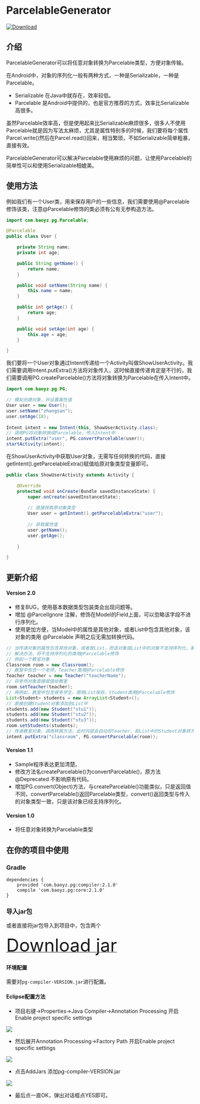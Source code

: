 ParcelableGenerator
===================
[ ![Download](https://api.bintray.com/packages/baoyongzhang/maven/ParcelableGenerator/images/download.svg) ](https://bintray.com/baoyongzhang/maven/ParcelableGenerator/_latestVersion)
## 介绍
ParcelableGenerator可以将任意对象转换为Parcelable类型，方便对象传输。

在Android中，对象的序列化一般有两种方式，一种是Serializable，一种是Parcelable。

* Serializable 在Java中就存在，效率较低。
* Parcelable 是Android中提供的，也是官方推荐的方式，效率比Serializable高很多。

虽然Parcelable效率高，但是使用起来比Serializable麻烦很多，很多人不使用Parcelable就是因为写法太麻烦，尤其是属性特别多的时候，我们要将每个属性Parcel.write()然后在Parcel.read()回来，相当繁琐，不如Serializable简单粗暴，直接有效。

ParcelableGenerator可以解决Parcelable使用麻烦的问题，让使用Parcelable的简单性可以和使用Serializable相媲美。


## 使用方法

例如我们有一个User类，用来保存用户的一些信息，我们需要使用@Parcelable修饰该类，注意@Parcelable修饰的类必须有公有无参构造方法。

```java
import com.baoyz.pg.Parcelable;

@Parcelable
public class User {

	private String name;
	private int age;

	public String getName() {
		return name;
	}

	public void setName(String name) {
		this.name = name;
	}

	public int getAge() {
		return age;
	}

	public void setAge(int age) {
		this.age = age;
	}

}
```

我们要将一个User对象通过Intent传递给一个Activity叫做ShowUserActivity。我们需要调用Intent.putExtra()方法将对象传入，这时候直接传递肯定是不行的，我们需要调用PG.createParcelable()方法将对象转换为Parcelable在传入Intent中。

```java
import com.baoyz.pg.PG;

// 模拟创建对象，并设置属性值 
User user = new User();
user.setName("zhangsan");
user.setAge(18);
		
Intent intent = new Intent(this, ShowUserActivity.class);
// 调用PG将对象转换成Parcelable，传入Intent中
intent.putExtra("user", PG.convertParcelable(user));
startActivity(intent);
```

在ShowUserActivity中获取User对象，无需写任何转换的代码，直接getIntent().getParcelableExtra()赋值给原对象类型变量即可。

```java
public class ShowUserActivity extends Activity {

	@Override
	protected void onCreate(Bundle savedInstanceState) {
		super.onCreate(savedInstanceState);
		
		// 直接获取原对象类型
		User user = getIntent().getParcelableExtra("user");
		
		// 获取属性值
		user.getName();
		user.getAge();
		
	}

}
```

## 更新介绍

#### Version 2.0

* 修复BUG，使用基本数据类型包装类会出现问题等。
* 增加 @ParcelIgnore 注解，修饰在Model的Field上面，可以忽略该字段不进行序列化。
* 使用更加方便，当Model中的属性是其他对象，或者List中包含其他对象，该对象的类用 @Parcelable 声明之后无需加转换代码。

```java
// 当传递对象的属性包含其他对象，或者是List，而该对象或List中的对象不支持序列化，那么直接传递将会出现null
// 解决办法，将不支持序列化的类用@Parcelable修饰
// 例如一个教室对象
Classroom room = new Classroom();
// 教室中包含一个老师，Teacher类用@Parcelable修饰
Teacher teacher = new Teacher("teacherName");
// 将老师对象直接赋值给教室
room.setTeacher(teacher);
// 再例如，教室中包含很多学生，使用List保存，Student类用@Parcelable修饰
List<Student> students = new ArrayList<Student>();
// 直接创建Student对象添加到List中
students.add(new Student("stu1"));
students.add(new Student("stu2"));
students.add(new Student("stu3"));
room.setStudents(students);
// 传递教室对象，调用转换方法，此时内部会自动将Teacher、和List中的Student对象转为Parcelable类型并传递
intent.putExtra("classroom", PG.convertParcelable(room));
```

#### Version 1.1

* Sample程序表达更加清楚。
* 修改方法名createParcelable()为convertParcelable()，原方法@Deprecated 不影响原有代码。
* 增加PG.convert(Object)方法，与createParcelable()功能类似，只是返回值不同，convertParcelable()返回Parcelable类型，convert()返回类型与传入的对象类型一致，只是该对象已经支持序列化。

#### Version 1.0

* 将任意对象转换为Parcelable类型


## 在你的项目中使用

### Gradle

```
dependencies {
    provided 'com.baoyz.pg:compiler:2.1.0'
    compile 'com.baoyz.pg:core:2.1.0'
}
```

### 导入jar包

或者直接将jar包导入到项目中，包含两个
<p>
<a href="https://github.com/baoyongzhang/ParcelableGenerator/releases" alt="download jar">
<font size="32px">Download jar</font>
<a>
</p>

#### 环境配置

需要对`pg-compiler-VERSION.jar`进行配置。

#### Eclipse配置方法

* 项目右键->Properties->Java Compiler->Annotation Processing	开启 Enable project specific settings

![](https://raw.githubusercontent.com/baoyongzhang/test_pages/gh-pages/pg/image-1.jpg)

* 然后展开Annotation Processing->Factory Path	开启Enable project specific settings

![](https://raw.githubusercontent.com/baoyongzhang/test_pages/gh-pages/pg/image-2.jpg)

* 点击AddJars 添加pg-compiler-VERSION.jar

![](https://raw.githubusercontent.com/baoyongzhang/test_pages/gh-pages/pg/image-3.jpg)

* 最后点一直OK，弹出对话框点YES即可。
